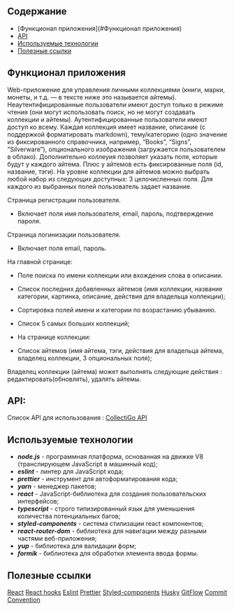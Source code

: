 ## Содержание

- [Функционал приложения](#Функционал приложения)
- [API](#API)
- [Используемые технологии](#Используемые-технологии)
- [Полезные ссылки](#Полезные-ссылки)

## Функционал приложения

Web-приложение для управления личными коллекциями (книги, марки, монеты, и т.д. — в тексте ниже это называется айтемы).
Неаутентифицированные пользователи имеют доступ только в режиме чтения (они могут использовать поиск, но не могут создавать коллекции и айтемы).
Аутентифицированные пользователи имеют доступ ко всему.
Каждая коллекция имеет название, описание (с поддержкой форматировать markdown), тему/категорию (одно значение из фиксированного справочника, например, “Books”, “Signs”, “Silverware”), опционального изображения (загружается пользователем в облако).
Дополнительно коллеуия позволяет указать поля, которые будут у каждого айтема. Плюс у айтемов есть фиксированные поля (id, название, тэги). На уровне коллекции для айтемов можно выбрать любой набор из следующих доступных: 3 целочисленных поля. Для каждого из выбранных полей пользователь задает название.

Страница регистрации пользователя.

- Включает поля имя пользователя, email, пароль, подтверждение пароля.

Страница логинизации пользователя.

- Включает поля email, пароль.

На главной странице:

- Поле поиска по имени коллекции или вхождения слова в описании.
- Список последних добавленных айтемов (имя коллекции, название категории, картинка, описание, действия для владельца коллекции);
- Сортировка полей имени и категории по возрастанию.убыванию.
- Список 5 самых больших коллекций;
- На странице коллекции:

- Список айтемов (имя айтема, тэги, действия для владельца айтема, владелец коллекции, 3 опциональных поля);

Владелец коллекции (айтема) может выполнять следующие действия : редактировать(обновлять), удалять айтемы.

## API:

Список API для использования :
[CollectiGo API](https://collecti-go-server.vercel.app/)

## Используемые технологии

- **_node.js_** - программная платформа, основанная на движке V8 (транслирующем JavaScript в машинный код);
- **_eslint_** - линтер для JavaScript кода;
- **_prettier_** - инструмент для автоформатирования кода;
- **_yarn_** - менеджер пакетов;
- **_react_** - JavaScript-библиотека для создания пользовательских интерфейсов;
- **_typescript_** - строго типизированный язык для уменьшения количества потенциальных багов;
- **_styled-components_** - система стилизации react компонентов;
- **_react-router-dom_** - библиотека для навигации между разными частями веб-приложения;
- **_yup_** - библиотека для валидации форм;
- **_formik_** - библиотека для обработки элемента ввода формы.

## Полезные ссылки

[React](https://reactjs.org/docs/getting-started.html)
[React hooks](https://reactjs.org/docs/hooks-intro.html)
[Eslint](https://eslint.org/docs/user-guide/configuring)
[Prettier](https://prettier.io/docs/en/install.html)
[Styled-components](https://www.styled-components.com/docs)
[Husky](https://dev.to/ivadyhabimana/setup-eslint-prettier-and-husky-in-a-node-project-a-step-by-step-guide-946)
[GitFlow](https://www.atlassian.com/ru/git/tutorials/comparing-workflows/gitflow-workflow)
[Commit Convention](https://www.conventionalcommits.org/en/v1.0.0/)
